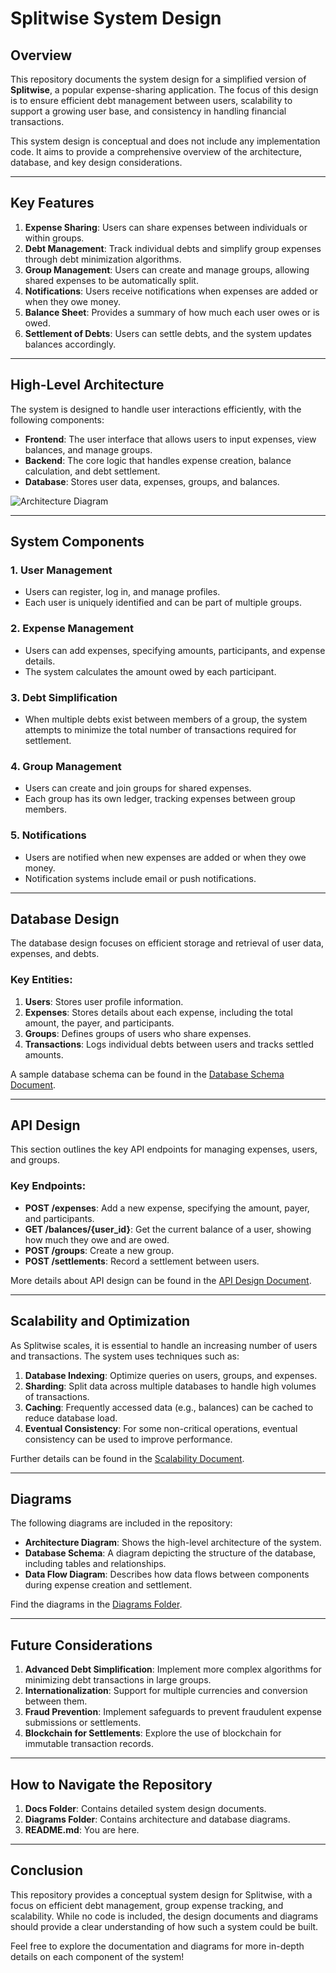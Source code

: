 # Splitwise System Design

## Overview
This repository documents the system design for a simplified version of **Splitwise**, a popular expense-sharing application. The focus of this design is to ensure efficient debt management between users, scalability to support a growing user base, and consistency in handling financial transactions.

This system design is conceptual and does not include any implementation code. It aims to provide a comprehensive overview of the architecture, database, and key design considerations.

---

## Key Features

1. **Expense Sharing**: Users can share expenses between individuals or within groups.
2. **Debt Management**: Track individual debts and simplify group expenses through debt minimization algorithms.
3. **Group Management**: Users can create and manage groups, allowing shared expenses to be automatically split.
4. **Notifications**: Users receive notifications when expenses are added or when they owe money.
5. **Balance Sheet**: Provides a summary of how much each user owes or is owed.
6. **Settlement of Debts**: Users can settle debts, and the system updates balances accordingly.

---

## High-Level Architecture

The system is designed to handle user interactions efficiently, with the following components:
- **Frontend**: The user interface that allows users to input expenses, view balances, and manage groups.
- **Backend**: The core logic that handles expense creation, balance calculation, and debt settlement.
- **Database**: Stores user data, expenses, groups, and balances.

![Architecture Diagram](./Diagrams/architecture-diagram.png)

---

## System Components

### 1. **User Management**
   - Users can register, log in, and manage profiles.
   - Each user is uniquely identified and can be part of multiple groups.
   
### 2. **Expense Management**
   - Users can add expenses, specifying amounts, participants, and expense details.
   - The system calculates the amount owed by each participant.

### 3. **Debt Simplification**
   - When multiple debts exist between members of a group, the system attempts to minimize the total number of transactions required for settlement.

### 4. **Group Management**
   - Users can create and join groups for shared expenses.
   - Each group has its own ledger, tracking expenses between group members.

### 5. **Notifications**
   - Users are notified when new expenses are added or when they owe money.
   - Notification systems include email or push notifications.

---

## Database Design

The database design focuses on efficient storage and retrieval of user data, expenses, and debts.

### Key Entities:
1. **Users**: Stores user profile information.
2. **Expenses**: Stores details about each expense, including the total amount, the payer, and participants.
3. **Groups**: Defines groups of users who share expenses.
4. **Transactions**: Logs individual debts between users and tracks settled amounts.

A sample database schema can be found in the [Database Schema Document](./Docs/database-schema.md).

---

## API Design

This section outlines the key API endpoints for managing expenses, users, and groups.

### Key Endpoints:
- **POST /expenses**: Add a new expense, specifying the amount, payer, and participants.
- **GET /balances/{user_id}**: Get the current balance of a user, showing how much they owe and are owed.
- **POST /groups**: Create a new group.
- **POST /settlements**: Record a settlement between users.

More details about API design can be found in the [API Design Document](./Docs/api-design.md).

---

## Scalability and Optimization

As Splitwise scales, it is essential to handle an increasing number of users and transactions. The system uses techniques such as:
1. **Database Indexing**: Optimize queries on users, groups, and expenses.
2. **Sharding**: Split data across multiple databases to handle high volumes of transactions.
3. **Caching**: Frequently accessed data (e.g., balances) can be cached to reduce database load.
4. **Eventual Consistency**: For some non-critical operations, eventual consistency can be used to improve performance.

Further details can be found in the [Scalability Document](./Docs/scalability.md).

---

## Diagrams

The following diagrams are included in the repository:
- **Architecture Diagram**: Shows the high-level architecture of the system.
- **Database Schema**: A diagram depicting the structure of the database, including tables and relationships.
- **Data Flow Diagram**: Describes how data flows between components during expense creation and settlement.

Find the diagrams in the [Diagrams Folder](./Diagrams).

---

## Future Considerations

1. **Advanced Debt Simplification**: Implement more complex algorithms for minimizing debt transactions in large groups.
2. **Internationalization**: Support for multiple currencies and conversion between them.
3. **Fraud Prevention**: Implement safeguards to prevent fraudulent expense submissions or settlements.
4. **Blockchain for Settlements**: Explore the use of blockchain for immutable transaction records.

---

## How to Navigate the Repository

1. **Docs Folder**: Contains detailed system design documents.
2. **Diagrams Folder**: Contains architecture and database diagrams.
3. **README.md**: You are here.

---

## Conclusion

This repository provides a conceptual system design for Splitwise, with a focus on efficient debt management, group expense tracking, and scalability. While no code is included, the design documents and diagrams should provide a clear understanding of how such a system could be built.

Feel free to explore the documentation and diagrams for more in-depth details on each component of the system!
